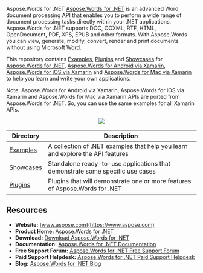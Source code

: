 Aspose.Words for .NET
[Aspose.Words for .NET](https://www.aspose.com/products/words/net) is an advanced Word document processing API that enables you to perform a wide range of document processing tasks directly within your .NET applications. Aspose.Words for .NET supports DOC, OOXML, RTF, HTML, OpenDocument, PDF, XPS, EPUB and other formats. With Aspose.Words you can view, generate, modify, convert, render and print documents without using Microsoft Word.

This repository contains [Examples](Examples), [Plugins](Plugins) and [Showcases](Showcases) for [Aspose.Words for .NET](https://www.aspose.com/products/words/net), [Aspose.Words for Android via Xamarin](https://www.aspose.com/products/words/android-xamarin), [Aspose.Words for iOS via Xamarin](https://www.aspose.com/products/words/ios-xamarin) and [Aspose.Words for Mac via Xamarin](https://www.aspose.com/products/words/mac-xamarin) to help you learn and write your own applications.

Note: Aspose.Words for Android via Xamarin, Aspose.Words for iOS via Xamarin and Aspose.Words for Mac via Xamarin APIs are ported from Aspose.Words for .NET. So, you can use the same examples for all Xamarin APIs.

<p align="center">

  <a title="Download complete Aspose.Words for .NET source code" href="https://github.com/aspose-words/Aspose.Words-for-.NET/archive/master.zip">
	<img src="https://raw.github.com/AsposeExamples/java-examples-dashboard/master/images/downloadZip-Button-Large.png" />
  </a>
</p>

Directory | Description
--------- | -----------
[Examples](Examples)  | A collection of .NET examples that help you learn and explore the API features
[Showcases](Showcases)  | Standalone ready-to-use applications that demonstrate some specific use cases
[Plugins](Plugins)  | Plugins that will demonstrate one or more features of Aspose.Words for .NET

## Resources

+ **Website:** [www.aspose.com](https://www.aspose.com)
+ **Product Home:** [Aspose.Words for .NET](https://www.aspose.com/products/words/net)
+ **Download:** [Download Aspose.Words for .NET](https://downloads.aspose.com/words/net)
+ **Documentation:** [Aspose.Words for .NET Documentation](https://docs.aspose.com//display/wordsnet/Home)
+ **Free Support Forum:** [Aspose.Words for .NET Free Support Forum](https://forum.aspose.com/c/words)
+ **Paid Support Helpdesk:** [Aspose.Words for .NET Paid Support Helpdesk](https://helpdesk.aspose.com/)
+ **Blog:** [Aspose.Words for .NET Blog](https://blog.aspose.com/category/aspose-products/aspose-words-product-family/)
